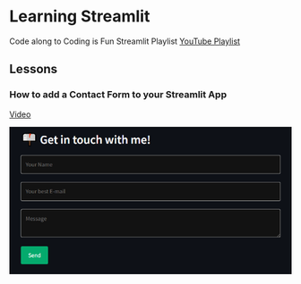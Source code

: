 # Learning Streamlit

Code along to Coding is Fun Streamlit Playlist
[YouTube Playlist](https://www.youtube.com/playlist?list=PL7QI8ORyVSCaejt2LICRQtOTwmPiwKO2n)

## Lessons
### How to add a Contact Form to your Streamlit App
[Video](https://youtu.be/FOULV9Xij_8?si=PwIT1_4pofgFRCBG)

![contact form](contact_form.png)
